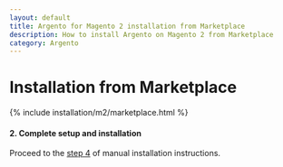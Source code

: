```yaml
---
layout: default
title: Argento for Magento 2 installation from Marketplace
description: How to install Argento on Magento 2 from Marketplace
category: Argento
---
```


# Installation from Marketplace

{% include installation/m2/marketplace.html %}

#### 2. Complete setup and installation

Proceed to the [step 4](../manual/#setup-configuration-and-theme-content) of manual
installation instructions.
